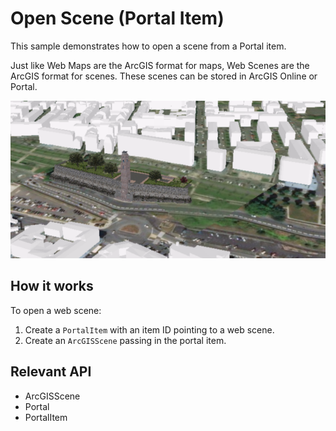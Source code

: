 <h1>Open Scene (Portal Item)</h1>

<p>This sample demonstrates how to open a scene from a Portal item.</p>

<p>Just like Web Maps are the ArcGIS format for maps, Web Scenes are the ArcGIS format for scenes. These scenes can 
be stored in ArcGIS Online or Portal.</p>

<p><img src="OpenScenePortalItem.png"/></p>

<h2>How it works</h2>

<p>To open a web scene:</p>

<ol>
<li>Create a <code>PortalItem</code> with an item ID pointing to a web scene.</li>
<li>Create an <code>ArcGISScene</code> passing in the portal item.</li>
</ol>

<h2>Relevant API</h2>

<ul>
<li>ArcGISScene</li>
<li>Portal</li>
<li>PortalItem</li>
</ul>
